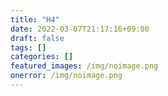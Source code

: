 ```yaml
---
title: "H4"
date: 2022-03-07T21:17:16+09:00
draft: false
tags: []
categories: []
featured_images: /img/noimage.png
onerror: /img/noimage.png
---
```


